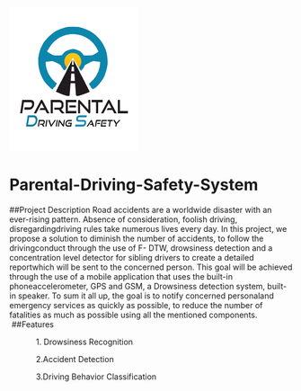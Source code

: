 ![Test Image 4](https://github.com/danielkalalian33/-Parental-Driving-Safety-System/blob/master/image/last%20logo.png)
# Parental-Driving-Safety-System
##Project Description
Road accidents are a worldwide disaster with an ever-rising pattern.  Absence of consideration, foolish driving, disregardingdriving rules take numerous lives every day. In this project, we propose a solution to diminish the number of accidents, to follow the drivingconduct through the use of F- DTW, drowsiness detection and a concentration level detector for sibling drivers to create a detailed reportwhich will be sent to the concerned person. This goal will be achieved through the use of a mobile application that uses the built-in phoneaccelerometer, GPS and GSM, a Drowsiness detection system, built-in speaker.  To sum it all up, the goal is to notify concerned personaland emergency services as quickly as possible, to reduce the number of fatalities as much as possible using all the mentioned components.
 ##Features

            1. Drowsiness Recognition

            2.Accident Detection

            3.Driving Behavior Classification
